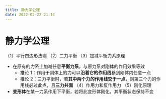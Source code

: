 ```yaml
---
title: 静力学公理
date: 2022-02-22 21:14
---
```

# 静力学公理
（1）平行四边形法则
（2）二力平衡
（3）加减平衡力系原理
* 在原有的力系上加减任意**平衡力系**，与原力系对刚体的作用效果等效
    * 推论 1：作用于刚体上的力可以**沿着它的作用线**移到刚体内任意一点
    * 推论 2：三力平衡时，若**其中两个力的作用线交于一点**，则第三个力的作用线必过此点，且**三力共面**
（4）作用力和反作用力
（5）刚化原理
* **变形体**在某一力系作用下平衡，若将此变形体刚化，其平衡状态保持不变